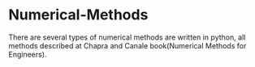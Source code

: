 # Numerical-Methods
There are several types of numerical methods are written in python, all methods described at Chapra and Canale book(Numerical Methods for Engineers).
